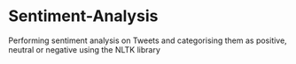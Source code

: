 # Sentiment-Analysis
Performing sentiment analysis on Tweets and categorising them as positive, neutral or negative using the NLTK library
